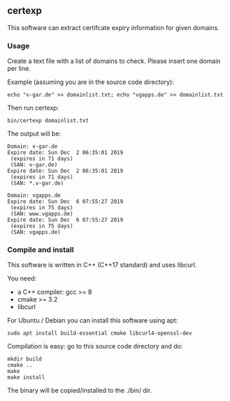 ## certexp

This software can extract certifcate expiry information for given domains.

### Usage
Create a text file with a list of domains to check. Please insert one domain
per line.

Example (assuming you are in the source code directory):

```
echo "v-gar.de" >> domainlist.txt; echo "vgapps.de" >> domainlist.txt
```

Then run certexp:

```
bin/certexp domainlist.txt
```

The output will be:

```
Domain: v-gar.de
Expire date: Sun Dec  2 06:35:01 2019
 (expires in 71 days)
 (SAN: v-gar.de)
Expire date: Sun Dec  2 06:35:01 2019
 (expires in 71 days)
 (SAN: *.v-gar.de)

Domain: vgapps.de
Expire date: Sun Dec  6 07:55:27 2019
 (expires in 75 days)
 (SAN: www.vgapps.de)
Expire date: Sun Dec  6 07:55:27 2019
 (expires in 75 days)
 (SAN: vgapps.de)
```

### Compile and install
This software is written in C++ (C++17 standard) and uses libcurl.

You need:

- a C++ compiler: gcc >= 8
- cmake >= 3.2
- libcurl

For Ubuntu / Debian you can install this software using apt:

```
sudo apt install build-essential cmake libcurl4-openssl-dev
```

Compilation is easy: go to this source code directory and do:

```
mkdir build
cmake ..
make
make install
```

The binary will be copied/installed to the ./bin/ dir.
